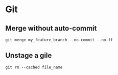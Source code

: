 # Git

## Merge without auto-commit

```
git merge my_feature_branch --no-commit --no-ff
```

## Unstage a gile

```
git rm --cached file_name
```